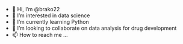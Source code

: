 - 👋 Hi, I’m @brako22
- 👀 I’m interested in data science
- 🌱 I’m currently learning Python
- 💞️ I’m looking to collaborate on data analysis for drug development
- 📫 How to reach me ...

<!---
brako22/brako22 is a ✨ special ✨ repository because its `README.md` (this file) appears on your GitHub profile.
You can click the Preview link to take a look at your changes.
--->
